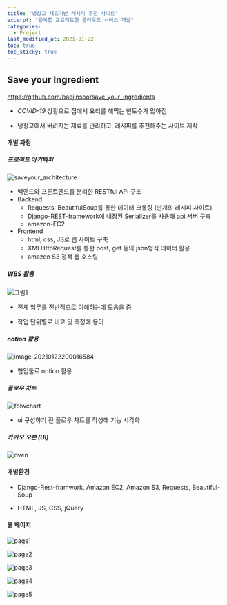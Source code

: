 ```yaml
---
title: "냉장고 재료기반 레시피 추천 사이트"
excerpt: "융복합 프로젝트형 클라우드 서비스 개발"
categories:
  - Project
last_modified_at: 2021-01-22
toc: true
toc_sticky: true
---
```


## Save your Ingredient

https://github.com/baejinsoo/save_your_ingredients

- *COVID-19* 상황으로 집에서 요리를 해먹는 빈도수가 많아짐

- 냉장고에서 버려지는 재료를 관리하고, 레시피를 추천해주는 사이트 제작



#### 개발 과정

##### 프로젝트 아키텍처

![saveyour_architecture](../../assets/images/saveyour_architecture.png)

- 백엔드와 프론트엔드를 분리한 RESTful API 구조
- Backend
  - Requests, BeautifulSoup를 통한 데이터 크롤링 (만개의 레시피 사이트)
  - Django-REST-framework에 내장된 Serializer를 사용해 api 서버 구축
  - amazon-EC2
- Frontend
  - html, css, JS로 웹 사이트 구축
  - XMLHttpRequest를 통한 post, get 등의 json형식 데이터 활용
  - amazon S3 정적 웹 호스팅



##### WBS 활용

![그림1](../../assets/images/그림1.png)

- 전체 업무를 전반적으로 이해하는데 도움을 줌

- 작업 단위별로 비교 및 측정에 용이



##### notion 활용

![image-20210122200016584](../../assets/images/image-20210122200016584.png)

- 협업툴로 notion 활용



##### 플로우 차트

![folwchart](../../assets/images/folwchart.png)

- ui 구성하기 전 플로우 차트를 작성해 기능 시각화



##### 카카오 오븐 (UI)

![oven](../../assets/images/oven.png)



#### 개발환경

- Django-Rest-framwork, Amazon EC2, Amazon S3, Requests, Beautiful-Soup

- HTML, JS, CSS, jQuery



#### 웹 페이지

![page1](../../assets/images/page1.png)

![page2](../../assets/images/page2.png)

![page3](../../assets/images/page3.png)

![page4](../../assets/images/page4.png)

![page5](../../assets/images/page5.png)

